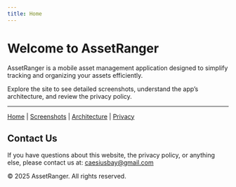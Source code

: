 ```yaml
---
title: Home
---
```


# Welcome to AssetRanger

AssetRanger is a mobile asset management application designed to simplify tracking and organizing your assets efficiently.

Explore the site to see detailed screenshots, understand the app’s architecture, and review the privacy policy.

---

[Home](index.md) | [Screenshots](screenshots.md) | [Architecture](architecture.md) | [Privacy](privacy.md)


## Contact Us

If you have questions about this website, the privacy policy, or anything else, please contact us at:
caesiusbay@gmail.com

© 2025 AssetRanger. All rights reserved.
